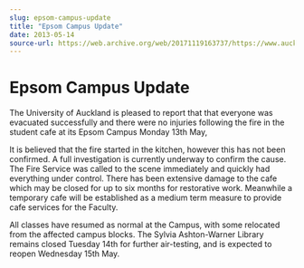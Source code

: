 ```yaml
---
slug: epsom-campus-update
title: "Epsom Campus Update"
date: 2013-05-14
source-url: https://web.archive.org/web/20171119163737/https://www.auckland.ac.nz/en/about/news-events-and-notices/notices/notices-2013/2013/05/14/Epsom-Campus-Update.html
---
```

Epsom Campus Update
===================

The University of Auckland is pleased to report that that everyone was evacuated successfully and there were no injuries following the fire in the student cafe at its Epsom Campus Monday 13th May,

It is believed that the fire started in the kitchen, however this has not been confirmed. A full investigation is currently underway to confirm the cause. The Fire Service was called to the scene immediately and quickly had everything under control. There has been extensive damage to the cafe which may be closed for up to six months for restorative work. Meanwhile a temporary cafe will be established as a medium term measure to provide cafe services for the Faculty.

All classes have resumed as normal at the Campus, with some relocated from the affected campus blocks. The Sylvia Ashton-Warner Library remains closed Tuesday 14th for further air-testing, and is expected to reopen Wednesday 15th May.